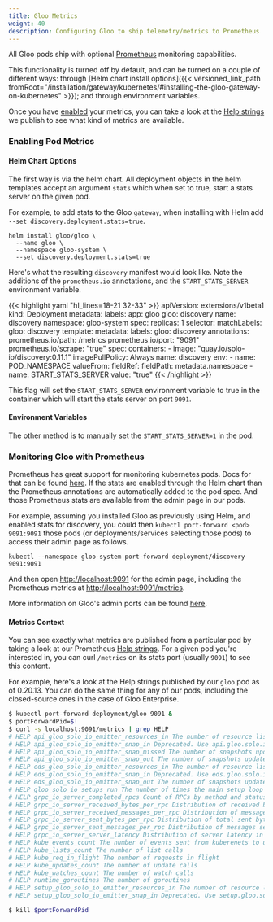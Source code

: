 ```yaml
---
title: Gloo Metrics
weight: 40
description: Configuring Gloo to ship telemetry/metrics to Prometheus
---
```




All Gloo pods ship with optional [Prometheus](https://prometheus.io/) monitoring capabilities.

This functionality is turned off by default, and can be turned on a couple of different ways: through [Helm chart install
options]({{< versioned_link_path fromRoot="/installation/gateway/kubernetes/#installing-the-gloo-gateway-on-kubernetes" >}}); and through environment variables.

Once you have [enabled](#enabling-pod-metrics) your metrics, you can take a look at the
[Help strings](#metrics-context) we publish to see what kind of metrics are available.

### Enabling Pod Metrics

#### Helm Chart Options

The first way is via the helm chart. All deployment objects in the helm templates accept an argument `stats` which
when set to true, start a stats server on the given pod.

For example, to add stats to the Gloo `gateway`, when installing with Helm add  `--set discovery.deployment.stats=true`.

```shell
helm install gloo/gloo \
  --name gloo \
  --namespace gloo-system \
  --set discovery.deployment.stats=true
```

Here's what the resulting `discovery` manifest would look like. Note the additions of the `prometheus.io` annotations,
and the `START_STATS_SERVER` environment variable.

{{< highlight yaml "hl_lines=18-21 32-33" >}}
apiVersion: extensions/v1beta1
kind: Deployment
metadata:
  labels:
    app: gloo
    gloo: discovery
  name: discovery
  namespace: gloo-system
spec:
  replicas: 1
  selector:
    matchLabels:
      gloo: discovery
  template:
    metadata:
      labels:
        gloo: discovery
      annotations:
        prometheus.io/path: /metrics
        prometheus.io/port: "9091"
        prometheus.io/scrape: "true"
    spec:
      containers:
      - image: "quay.io/solo-io/discovery:0.11.1"
        imagePullPolicy: Always
        name: discovery
        env:
          - name: POD_NAMESPACE
            valueFrom:
              fieldRef:
                fieldPath: metadata.namespace
          - name: START_STATS_SERVER
            value: "true"
{{< /highlight >}}

This flag will set the `START_STATS_SERVER` environment variable to true in the container which will start the stats
server on port `9091`.

#### Environment Variables

The other method is to manually set the `START_STATS_SERVER=1` in the pod.

### Monitoring Gloo with Prometheus

Prometheus has great support for monitoring kubernetes pods. Docs for that can be found
[here](https://prometheus.io/docs/prometheus/latest/configuration/configuration/#kubernetes_sd_config). If the stats
are enabled through the Helm chart than the Prometheus annotations are automatically added to the pod spec. And those
Prometheus stats are available from the admin page in our pods.

For example, assuming you installed Gloo as previously using Helm, and enabled stats for discovery, you
could then `kubectl port-forward <pod> 9091:9091` those pods (or deployments/services selecting those pods) to access
their admin page as follows.

```shell
kubectl --namespace gloo-system port-forward deployment/discovery 9091:9091
```

And then open <http://localhost:9091> for the admin page, including the Prometheus metrics at <http://localhost:9091/metrics>.

More information on Gloo's admin ports can be found [here](../ports).

#### Metrics Context

You can see exactly what metrics are published from a particular pod by taking a look at our Prometheus
[Help strings](https://prometheus.io/docs/instrumenting/writing_exporters/#help-strings). For a given
pod you're interested in, you can curl `/metrics` on its stats port (usually `9091`) to see this content.

For example, here's a look at the Help strings published by our `gloo` pod as of 0.20.13. You can do the
same thing for any of our pods, including the closed-source ones in the case of Gloo Enterprise.

```bash
$ kubectl port-forward deployment/gloo 9091 &
$ portForwardPid=$!
$ curl -s localhost:9091/metrics | grep HELP
# HELP api_gloo_solo_io_emitter_resources_in The number of resource lists received on open watch channels
# HELP api_gloo_solo_io_emitter_snap_in Deprecated. Use api.gloo.solo.io/emitter/resources_in. The number of snapshots updates coming in.
# HELP api_gloo_solo_io_emitter_snap_missed The number of snapshots updates going missed. this can happen in heavy load. missed snapshot will be re-tried after a second.
# HELP api_gloo_solo_io_emitter_snap_out The number of snapshots updates going out
# HELP eds_gloo_solo_io_emitter_resources_in The number of resource lists received on open watch channels
# HELP eds_gloo_solo_io_emitter_snap_in Deprecated. Use eds.gloo.solo.io/emitter/resources_in. The number of snapshots updates coming in.
# HELP eds_gloo_solo_io_emitter_snap_out The number of snapshots updates going out
# HELP gloo_solo_io_setups_run The number of times the main setup loop has run
# HELP grpc_io_server_completed_rpcs Count of RPCs by method and status.
# HELP grpc_io_server_received_bytes_per_rpc Distribution of received bytes per RPC, by method.
# HELP grpc_io_server_received_messages_per_rpc Distribution of messages received count per RPC, by method.
# HELP grpc_io_server_sent_bytes_per_rpc Distribution of total sent bytes per RPC, by method.
# HELP grpc_io_server_sent_messages_per_rpc Distribution of messages sent count per RPC, by method.
# HELP grpc_io_server_server_latency Distribution of server latency in milliseconds, by method.
# HELP kube_events_count The number of events sent from kuberenets to us
# HELP kube_lists_count The number of list calls
# HELP kube_req_in_flight The number of requests in flight
# HELP kube_updates_count The number of update calls
# HELP kube_watches_count The number of watch calls
# HELP runtime_goroutines The number of goroutines
# HELP setup_gloo_solo_io_emitter_resources_in The number of resource lists received on open watch channels
# HELP setup_gloo_solo_io_emitter_snap_in Deprecated. Use setup.gloo.solo.io/emitter/resources_in. The number of snapshots updates coming in.

$ kill $portForwardPid
```
